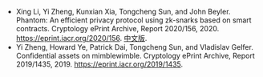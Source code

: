 * Xing Li, Yi Zheng, Kunxian Xia, Tongcheng Sun, and John Beyler. Phantom: An efficient privacy protocol using zk-snarks based on smart contracts. Cryptology ePrint Archive, Report 2020/156, 2020. https://eprint.iacr.org/2020/156. [中文版](https://docs.qtum.site/zh/phantom_zh.pdf).
* Yi Zheng, Howard Ye, Patrick Dai, Tongcheng Sun, and Vladislav Gelfer. Confidential assets on mimblewimble. Cryptology ePrint Archive, Report 2019/1435, 2019. https://eprint.iacr.org/2019/1435.